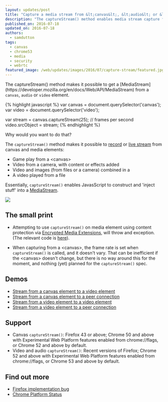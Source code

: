 ```yaml
---
layout: updates/post
title: "Capture a media stream from &lt;canvas&lt;, &lt;audio&lt; or &lt;video&lt;"
description: "The captureStream() method enables media stream capture from &lt;canvas&lt;, &lt;audio&lt; or &lt;video&lt; on Android and desktop"
published_on: 2016-07-18
updated_on: 2016-07-18
authors:
  - samdutton
tags:
  - canvas
  - chrome53
  - media
  - security
  - webrtc
featured_image: /web/updates/images/2016/07/capture-stream/featured.jpg
---
```


<style>
.screenshot-landscape {
 max-width: 60%;
}
.screenshot-portrait {
 max-width: 35%;
}
@media screen and (max-width: 500px) {
  img.screenshot {
    max-width: 100%;
  }
}
</style>

<p class="intro">The captureStream() method makes it possible to get a [MediaStream](https://developer.mozilla.org/en/docs/Web/API/MediaStream) from a <code>canvas</code>, <code>audio</code> or <code>video</code> element.</p>

{% highlight javascript %}
var canvas = document.querySelector('canvas');
var video = document.querySelector('video');

var stream = canvas.captureStream(25); // frames per second
video.srcObject = stream;
{% endhighlight %}

Why would you want to do that?

The `captureStream()` method makes it possible to [record](https://developers.google.com/web/updates/2016/01/mediarecorder) or [live stream](http://www.html5rocks.com/en/tutorials/webrtc/basics/) from canvas and media elements:

* Game play from a &lt;canvas&gt;
* Video from a camera, with content or effects added
* Video and images (from files or a camera) combined in a <canvas>
* A video played from a file

Essentially, `captureStream()` enables JavasScript to construct and 'inject stuff' into a [MediaStream](https://developer.mozilla.org/en/docs/Web/API/MediaStream).

<img src="/web/updates/images/2016/07/capture-stream/screenshot.jpg">

## The small print

* Attempting to use `captureStream()` on media element using content protection via [Encrypted Media Extensions](http://www.html5rocks.com/en/tutorials/eme/basics/),  will throw and exception. (The relevant code is [here](https://cs.chromium.org/chromium/src/third_party/WebKit/Source/modules/mediacapturefromelement/HTMLMediaElementCapture.cpp?l=31)).

* When capturing from a &lt;canvas&gt;, the frame rate is set when `captureStream()` is called, and it doesn't vary. That can be inefficient if the &lt;canvas&gt; doesn't change, but there is no way around this for the moment, and nothing (yet) planned for the `captureStream()` spec.

## Demos
* [Stream from a canvas element to a video element](https://webrtc.github.io/samples/src/content/capture/canvas-video/)
* [Stream from a canvas element to a peer connection](https://webrtc.github.io/samples/src/content/capture/canvas-pc/)
* [Stream from a video element to a video element](https://webrtc.github.io/samples/src/content/capture/video-video/)
* [Stream from a video element to a peer connection](https://webrtc.github.io/samples/src/content/capture/video-pc/)

## Support
* Canvas `captureStream()`: Firefox 43 or above; Chrome 50 and above with Experimental Web Platform features enabled from chrome://flags, or Chrome 52 and above by default.
* Video and audio `captureStream()`: Recent versions of Firefox; Chrome 52 and above with Experimental Web Platform features enabled from chrome://flags, or Chrome 53 and above by default.

## Find out more
* [Firefox implementation bug](https://bugzilla.mozilla.org/show_bug.cgi?id=664918)
* [Chrome Platform Status](https://www.chromestatus.com/feature/5522768674160640)

